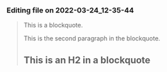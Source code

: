 

### Editing file on 2022-03-24_12-35-44

> This is a blockquote.
>
> This is the second paragraph in the blockquote.
>
> ## This is an H2 in a blockquote


